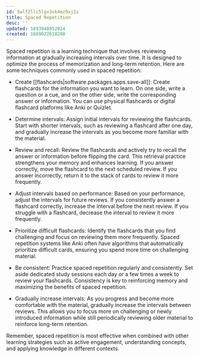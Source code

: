 ```yaml
---
id: 5wlf2llc5lgx3vk4ez9xj1s
title: Spaced Repetition
desc: ''
updated: 1693948952024
created: 1689022618208
---
```


Spaced repetition is a learning technique that involves reviewing information at gradually increasing intervals over time. It is designed to optimize the process of memorization and long-term retention. Here are some techniques commonly used in spaced repetition:

- Create [[flashcards|software.packages.apps.save-all]]: Create flashcards for the information you want to learn. On one side, write a question or a cue, and on the other side, write the corresponding answer or information. You can use physical flashcards or digital flashcard platforms like Anki or Quizlet.

- Determine intervals: Assign initial intervals for reviewing the flashcards. Start with shorter intervals, such as reviewing a flashcard after one day, and gradually increase the intervals as you become more familiar with the material.

- Review and recall: Review the flashcards and actively try to recall the answer or information before flipping the card. This retrieval practice strengthens your memory and enhances learning. If you answer correctly, move the flashcard to the next scheduled review. If you answer incorrectly, return it to the stack of cards to review it more frequently.

- Adjust intervals based on performance: Based on your performance, adjust the intervals for future reviews. If you consistently answer a flashcard correctly, increase the interval before the next review. If you struggle with a flashcard, decrease the interval to review it more frequently.

- Prioritize difficult flashcards: Identify the flashcards that you find challenging and focus on reviewing them more frequently. Spaced repetition systems like Anki often have algorithms that automatically prioritize difficult cards, ensuring you spend more time on challenging material.

- Be consistent: Practice spaced repetition regularly and consistently. Set aside dedicated study sessions each day or a few times a week to review your flashcards. Consistency is key to reinforcing memory and maximizing the benefits of spaced repetition.

- Gradually increase intervals: As you progress and become more comfortable with the material, gradually increase the intervals between reviews. This allows you to focus more on challenging or newly introduced information while still periodically reviewing older material to reinforce long-term retention.

Remember, spaced repetition is most effective when combined with other learning strategies such as active engagement, understanding concepts, and applying knowledge in different contexts.